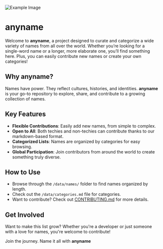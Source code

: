 
![Example Image](https://d3mprxcutrc9wk.cloudfront.net/w93dzf%2Fpreview%2F61211847%2Fmain_large.gif?response-content-disposition=inline%3Bfilename%3D%22main_large.gif%22%3B&response-content-type=image%2Fgif&Expires=1727635342&Signature=Cx6hFGAvOmOEzCONCiKALTJalHSFveh2XEzQS0QR28Jma7MmLH3lEZrnO~29Ni8Wt-QBuuMIKx5kZnF7LyDDW1jOrv1YNjxWeCeg6eGu6WYYEKcp55t~gcbjvAsQ5~xVIl~JjwSDwgIhb8-z7hLti1O114hIDEd9C-K0oM-~lPMb-pjqOpqNRfpUn3hokxzQ2EpFX7x1d4~DojdtSEQ5t4V9yaqJutJzpp6is9YeqXfA1cgISPEXP~QqacKnLIoFXOB5G3Yp27XBRqau5aNuiYnfCejNXBuGcK1B1oxIU2rhT8LsVldQmb9w5JEjwDcNbKvU6IlAMTU8xOPKGpXb0g__&Key-Pair-Id=APKAJT5WQLLEOADKLHBQ)


# anyname

Welcome to **anyname**, a project designed to curate and categorize a wide variety of names from all over the world. Whether you’re looking for a single-word name or a longer, more elaborate one, you’ll find something here. Plus, you can easily contribute new names or create your own categories!

## Why anyname?

Names have power. They reflect cultures, histories, and identities. **anyname** is your go-to repository to explore, share, and contribute to a growing collection of names.

## Key Features

- **Flexible Contributions**: Easily add new names, from simple to complex.
- **Open to All**: Both techies and non-techies can contribute thanks to our markdown-based format.
- **Categorized Lists**: Names are organized by categories for easy browsing.
- **Global Participation**: Join contributors from around the world to create something truly diverse.

## How to Use

- Browse through the `/data/names/` folder to find names organized by length.
- Check out the `/data/categories.md` file for categories.
- Want to contribute? Check out [CONTRIBUTING.md](./CONTRIBUTING.md) for more details.

## Get Involved

Want to make this list grow? Whether you're a developer or just someone with a love for names, you're welcome to contribute!

Join the journey. Name it all with **anyname**
